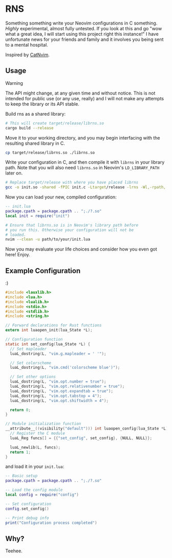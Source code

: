 # RNS

Something something write your Neovim configurations in C something. _Highly_
experimental, almost fully untested. If you look at this and go "wow what a
great idea, I will start using this project right this instance!" I have
unfortunate news for your friends and family and it involves you being sent to a
mental hospital.

Inspired by [CatNvim](https://github.com/rewhile/CatNvim).

## Usage

> [!WARNING]
> The API might change, at any given time and without notice. This is not
> intended for public use (or any use, really) and I will not make any attempts
> to keep the library or its API stable.

Build rns as a shared library:

```bash
# This will create target/release/librns.so
cargo build --release
```

Move it to your working directory, and you may begin interfacing with the
resulting shared library in C.

```bash
cp target/release/librns.so ./librns.so
```

Write your configuration in C, and then compile it with `librns` in your library
path. Note that you will also need `librns.so` in Neovim's `LD_LIBRARY_PATH`
later on.

```bash
# Replace target/release with where you have placed librns
gcc -o init.so -shared -fPIC init.c -Ltarget/release -lrns -Wl,-rpath,./
```

Now you can load your new, compiled configuration:

```lua
-- init.lua
package.cpath = package.cpath .. ";./?.so"
local init = require("init")
```

```bash
# Ensure that librns.so is in Neovim's library path before
# you run this. Otherwise your configuration will not be
# loaded.
nvim --clean -u path/to/your/init.lua
```

Now you may evaluate your life choices and consider how you even got here!
Enjoy.

## Example Configuration

:)

```c
#include <lauxlib.h>
#include <lua.h>
#include <lualib.h>
#include <stdio.h>
#include <stdlib.h>
#include <string.h>

// Forward declarations for Rust functions
extern int luaopen_init(lua_State *L);

// Configuration function
static int set_config(lua_State *L) {
  // Set mapleader
  luaL_dostring(L, "vim.g.mapleader = ' '");

  // Set colorscheme
  luaL_dostring(L, "vim.cmd('colorscheme blue')");

  // Set other options
  luaL_dostring(L, "vim.opt.number = true");
  luaL_dostring(L, "vim.opt.relativenumber = true");
  luaL_dostring(L, "vim.opt.expandtab = true");
  luaL_dostring(L, "vim.opt.tabstop = 4");
  luaL_dostring(L, "vim.opt.shiftwidth = 4");

  return 0;
}

// Module initialization function
__attribute__((visibility("default"))) int luaopen_config(lua_State *L) {
  // Register the C module
  luaL_Reg funcs[] = {{"set_config", set_config}, {NULL, NULL}};

  luaL_newlib(L, funcs);
  return 1;
}
```

and load it in your `init.lua`:

```lua
-- Basic setup
package.cpath = package.cpath .. ";./?.so"

-- Load the config module
local config = require("config")

-- Set configuration
config.set_config()

-- Print debug info
print("Configuration process completed")
```

## Why?

Teehee.
